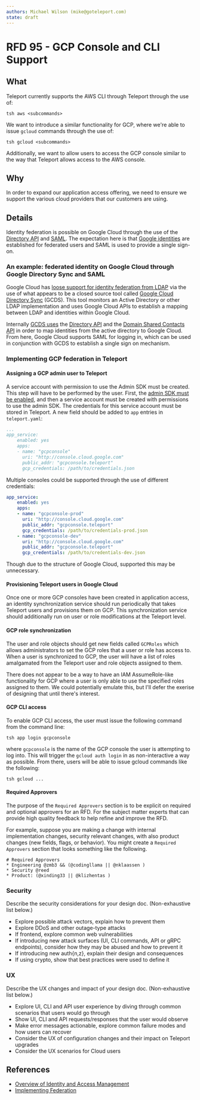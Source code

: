 ```yaml
---
authors: Michael Wilson (mike@goteleport.com)
state: draft
---
```


# RFD 95 - GCP Console and CLI Support

## What

Teleport currently supports the AWS CLI through Teleport through the use of:

`tsh aws <subcommands>`

We want to introduce a similar functionality for GCP, where we're able to issue
`gcloud` commands through the use of:

`tsh gcloud <subcommands>`

Additionally, we want to allow users to access the GCP console similar to the way
that Teleport allows access to the AWS console.

## Why

In order to expand our application access offering, we need to ensure we support
the various cloud providers that our customers are using.

## Details

Identity federation is possible on Google Cloud through the use of the [Directory API](https://developers.google.com/admin-sdk/directory/) and [SAML](https://cloud.google.com/architecture/identity/single-sign-on). The expectation here is that [Google identities](https://cloud.google.com/architecture/identity/single-sign-on) are established for federated users and SAML is used to provide a single sign-on.

### An example: federated identity on Google Cloud through Google Directory Sync and SAML

Google Cloud has [loose support for identity federation from LDAP](https://cloud.google.com/architecture/identity/single-sign-on) via the use of what appears
to be a closed source tool called [Google Cloud Directory Sync](https://cloud.google.com/architecture/identity/single-sign-on) (GCDS). This tool monitors
an Active Directory or other LDAP implementation and uses Google Cloud APIs to
establish a mapping between LDAP and identities within Google Cloud.

Internally [GCDS uses](https://cloud.google.com/architecture/identity/single-sign-on) the [Directory API](https://developers.google.com/admin-sdk/directory/) and the [Domain Shared Contacts API](https://developers.google.com/google-apps/domain-shared-contacts/) in order to map identities from the active directory to Google Cloud.
From here, Google Cloud supports SAML for logging in, which can be used in conjunction with GCDS to establish a single sign on mechanism.

### Implementing GCP federation in Teleport

#### Assigning a GCP admin user to Teleport

A service account with permission to use the Admin SDK must be created. This step will have to be performed by the user. First, the [admin SDK must be enabled](https://console.cloud.google.com/flows/enableapi?apiid=admin.googleapis.com), and then a service account must be created with permissions to use the admin SDK. The credentials for this service account must be stored in Teleport. A new field should be added to `app` entries in `teleport.yaml`:

```yaml
...
app_service:
    enabled: yes
    apps:
    - name: "gcpconsole"
      uri: "http://console.cloud.google.com"
      public_addr: "gcpconsole.teleport"
      gcp_credentials: /path/to/credentials.json
```

Multiple consoles could be supported through the use of different credentials:

```yaml
app_service:
    enabled: yes
    apps:
    - name: "gcpconsole-prod"
      uri: "http://console.cloud.google.com"
      public_addr: "gcpconsole.teleport"
      gcp_credentials: /path/to/credentials-prod.json
    - name: "gcpconsole-dev"
      uri: "http://console.cloud.google.com"
      public_addr: "gcpconsole.teleport"
      gcp_credentials: /path/to/credentials-dev.json
```

Though due to the structure of Google Cloud, supported this may be unnecessary.

#### Provisioning Teleport users in Google Cloud

Once one or more GCP consoles have been created in application access, an identity synchronization service should run periodically that takes Teleport users and provisions them on GCP. This synchronization service should additionally run on user or role modifications at the Teleport level.


#### GCP role synchronization

The user and role objects should get new fields called `GCPRoles` which allows administrators to set the GCP roles that a user or role has access to. When a user is synchronized to GCP, the user will have a list of roles amalgamated from the Teleport user and role objects assigned to them.

There does not appear to be a way to have an IAM AssumeRole-like functionality for GCP where a user is only able to use the specified roles assigned to them. We could potentially emulate this, but I'll defer the exerise of designing that until there's interest.

#### GCP CLI access

To enable GCP CLI access, the user must issue the following command from the command line:

```
tsh app login gcpconsole
```

where `gcpconsole` is the name of the GCP console the user is attempting to log into. This will trigger the `gcloud auth login` in as non-interactive a way as possible. From there, users will be able to issue gcloud commands like the following:

```
tsh gcloud ...
```

#### Required Approvers

The purpose of the `Required Approvers` section is to be explicit on required
and optional approvers for an RFD. For the subject matter experts that can
provide high quality feedback to help refine and improve the RFD.

For example, suppose you are making a change with internal implementation
changes, security relevant changes, with also product changes (new fields,
flags, or behavior). You might create a `Required Approvers` section that looks
something like the following.

```
# Required Approvers
* Engineering @zmb3 && (@codingllama || @nklaassen )
* Security @reed
* Product: (@xinding33 || @klizhentas )
```

### Security

Describe the security considerations for your design doc.
(Non-exhaustive list below.)

* Explore possible attack vectors, explain how to prevent them
* Explore DDoS and other outage-type attacks
* If frontend, explore common web vulnerabilities
* If introducing new attack surfaces (UI, CLI commands, API or gRPC endpoints),
  consider how they may be abused and how to prevent it
* If introducing new auth{n,z}, explain their design and consequences
* If using crypto, show that best practices were used to define it

### UX

Describe the UX changes and impact of your design doc.
(Non-exhaustive list below.)

* Explore UI, CLI and API user experience by diving through common scenarios
  that users would go through
* Show UI, CLI and API requests/responses that the user would observe
* Make error messages actionable, explore common failure modes and how users can
  recover
* Consider the UX of configuration changes and their impact on Teleport upgrades
* Consider the UX scenarios for Cloud users

## References
- [Overview of Identity and Access Management](https://cloud.google.com/architecture/identity)
- [Implementing Federation](https://cloud.google.com/architecture/identity/federating-gcp-with-active-directory-introduction#implementing_federation)